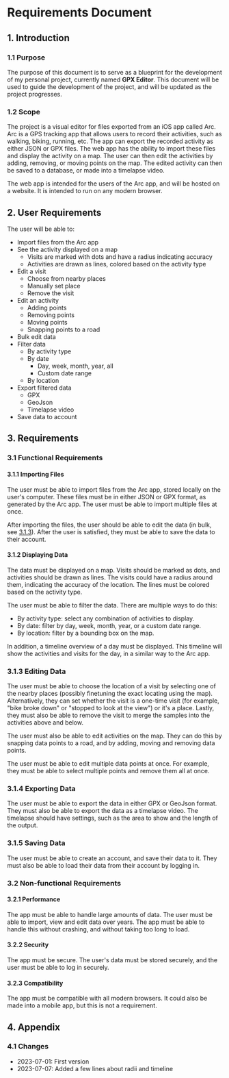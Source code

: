 # Requirements Document

## 1. Introduction

### 1.1 Purpose

The purpose of this document is to serve as a blueprint for the development of my personal project, currently named **GPX Editor**. This document will be used to guide the development of the project, and will be updated as the project progresses.

### 1.2 Scope

The project is a visual editor for files exported from an iOS app called Arc. Arc is a GPS tracking app that allows users to record their activities, such as walking, biking, running, etc. The app can export the recorded activity as either JSON or GPX files. The web app has the ability to import these files and display the activity on a map. The user can then edit the activities by adding, removing, or moving points on the map. The edited activity can then be saved to a database, or made into a timelapse video.

The web app is intended for the users of the Arc app, and will be hosted on a website. It is intended to run on any modern browser.

## 2. User Requirements

The user will be able to:

- Import files from the Arc app
- See the activity displayed on a map
  - Visits are marked with dots and have a radius indicating accuracy
  - Activities are drawn as lines, colored based on the activity type
- Edit a visit
  - Choose from nearby places
  - Manually set place
  - Remove the visit
- Edit an activity
  - Adding points
  - Removing points
  - Moving points
  - Snapping points to a road
- Bulk edit data
- Filter data
  - By activity type
  - By date
    - Day, week, month, year, all
    - Custom date range
  - By location
- Export filtered data
  - GPX
  - GeoJson
  - Timelapse video
- Save data to account

## 3. Requirements

### 3.1 Functional Requirements

#### 3.1.1 Importing Files

The user must be able to import files from the Arc app, stored locally on the user's computer. These files must be in either JSON or GPX format, as generated by the Arc app. The user must be able to import multiple files at once.

After importing the files, the user should be able to edit the data (in bulk, see [3.1.3](#313-editing-data)). After the user is satisfied, they must be able to save the data to their account.

#### 3.1.2 Displaying Data

The data must be displayed on a map. Visits should be marked as dots, and activities should be drawn as lines. The visits could have a radius around them, indicating the accuracy of the location. The lines must be colored based on the activity type.

The user must be able to filter the data. There are multiple ways to do this:

- By activity type: select any combination of activities to display.
- By date: filter by day, week, month, year, or a custom date range.
- By location: filter by a bounding box on the map.

In addition, a timeline overview of a day must be displayed. This timeline will show the activities and visits for the day, in a similar way to the Arc app.

### 3.1.3 Editing Data

The user must be able to choose the location of a visit by selecting one of the nearby places (possibly finetuning the exact locating using the map). Alternatively, they can set whether the visit is a one-time visit (for example, "bike broke down" or "stopped to look at the view") or it's a place. Lastly, they must also be able to remove the visit to merge the samples into the activities above and below.

The user must also be able to edit activities on the map. They can do this by snapping data points to a road, and by adding, moving and removing data points.

The user must be able to edit multiple data points at once. For example, they must be able to select multiple points and remove them all at once.

### 3.1.4 Exporting Data

The user must be able to export the data in either GPX or GeoJson format. They must also be able to export the data as a timelapse video. The timelapse should have settings, such as the area to show and the length of the output.

### 3.1.5 Saving Data

The user must be able to create an account, and save their data to it. They must also be able to load their data from their account by logging in.

### 3.2 Non-functional Requirements

#### 3.2.1 Performance

The app must be able to handle large amounts of data. The user must be able to import, view and edit data over years. The app must be able to handle this without crashing, and without taking too long to load.

#### 3.2.2 Security

The app must be secure. The user's data must be stored securely, and the user must be able to log in securely.

#### 3.2.3 Compatibility

The app must be compatible with all modern browsers. It could also be made into a mobile app, but this is not a requirement.

## 4. Appendix

### 4.1 Changes

- 2023-07-01: First version
- 2023-07-07: Added a few lines about radii and timeline
